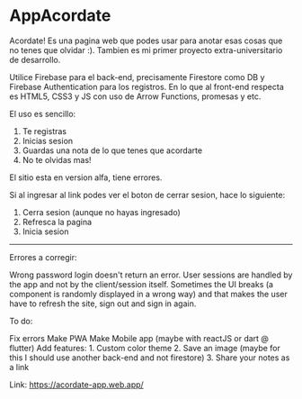 # AppAcordate

Acordate! Es una pagina web que podes usar para anotar esas cosas que no tenes que olvidar :). Tambien es mi primer proyecto extra-universitario de desarrollo.

Utilice Firebase para el back-end, precisamente Firestore como DB y Firebase Authentication para los registros. En lo que al front-end respecta es HTML5, CSS3 y JS con uso de Arrow Functions, promesas y etc.

El uso es sencillo:
  1. Te registras
  2. Inicias sesion
  3. Guardas una nota de lo que tenes que acordarte
  4. No te olvidas mas!

El sitio esta en version alfa, tiene errores.

Si al ingresar al link podes ver el boton de cerrar sesion, hace lo siguiente:

  1. Cerra sesion (aunque no hayas ingresado)
  2. Refresca la pagina
  3. Inicia sesion

------

Errores a corregir:

  Wrong password login doesn't return an error.
  User sessions are handled by the app and not by the client/session itself.
  Sometimes the UI breaks (a component is randomly displayed in a wrong way) and that makes the user have to refresh the site, sign out and sign in again.
  
To do:

  Fix errors
  Make PWA
  Make Mobile app (maybe with reactJS or dart @ flutter)
  Add features:
    1. Custom color theme
    2. Save an image (maybe for this I should use another back-end and not firestore)
    3. Share your notes as a link
    
Link: https://acordate-app.web.app/
    
    
